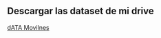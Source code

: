 
## Descargar las dataset de mi drive

[dATA Movilnes](https://drive.google.com/drive/u/0/folders/1CeMD0YyjzMbp3APNMplUpR0FjTN3AE_A)

